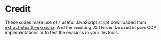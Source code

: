 # Credit
These codes make use of a useful JavaScript script downloaded from [extract-stealth-evasions](https://github.com/berstend/puppeteer-extra/tree/master/packages/extract-stealth-evasions).
And the resulting JS file can be used in pure CDP implementations or to test the evasions in your devtools.
